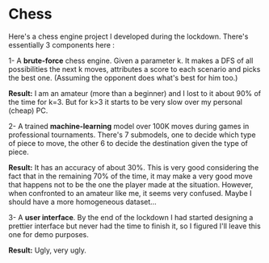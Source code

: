 # Chess
Here's a chess engine project I developed during the lockdown. There's essentially 3 components here :

1- A **brute-force** chess engine. Given a parameter k. It makes a DFS of all possibilities the next k moves, attributes a score to each scenario and picks the best one. (Assuming the opponent does what's best for him too.)

**Result:** I am an amateur (more than a beginner) and I lost to it about 90% of the time for k=3. But for k>3 it starts to be very slow over my personal (cheap) PC.

2- A trained **machine-learning** model over 100K moves during games in professional tournaments. 
There's 7 submodels, one to decide which type of piece to move, the other 6 to decide the destination given the type of piece.

**Result:** It has an accuracy of about 30%. This is very good considering the fact that in the remaining 70% of the time, it may make a very good move that happens not to be the one the player made at the situation.
However, when confronted to an amateur like me, it seems very confused. Maybe I should have a more homogeneous dataset...


3- A **user interface**. By the end of the lockdown I had started designing a prettier interface but never had the time to finish it, so I figured I'll leave this one for demo purposes.

**Result:** Ugly, very ugly.
